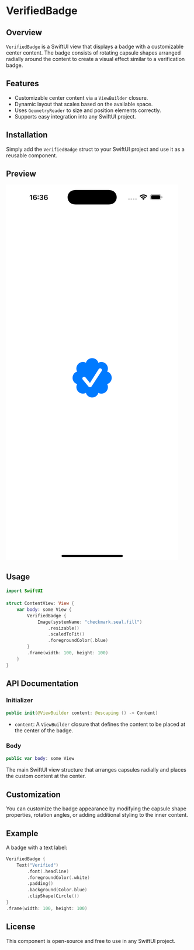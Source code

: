 # VerifiedBadge

## Overview
`VerifiedBadge` is a SwiftUI view that displays a badge with a customizable center content. The badge consists of rotating capsule shapes arranged radially around the content to create a visual effect similar to a verification badge.

## Features
- Customizable center content via a `ViewBuilder` closure.
- Dynamic layout that scales based on the available space.
- Uses `GeometryReader` to size and position elements correctly.
- Supports easy integration into any SwiftUI project.

## Installation
Simply add the `VerifiedBadge` struct to your SwiftUI project and use it as a reusable component.

## Preview
![Screenshot](https://github.com/ihusnainalii/VerifiedBadge/blob/main/screenshot/Simulator%20Screenshot%20-%20iPhone%2016%20Pro%20Max.png)

## Usage
```swift
import SwiftUI

struct ContentView: View {
    var body: some View {
        VerifiedBadge {
            Image(systemName: "checkmark.seal.fill")
                .resizable()
                .scaledToFit()
                .foregroundColor(.blue)
        }
        .frame(width: 100, height: 100)
    }
}
```

## API Documentation
### Initializer
```swift
public init(@ViewBuilder content: @escaping () -> Content)
```
- `content`: A `ViewBuilder` closure that defines the content to be placed at the center of the badge.

### Body
```swift
public var body: some View
```
The main SwiftUI view structure that arranges capsules radially and places the custom content at the center.

## Customization
You can customize the badge appearance by modifying the capsule shape properties, rotation angles, or adding additional styling to the inner content.

## Example
A badge with a text label:
```swift
VerifiedBadge {
    Text("Verified")
        .font(.headline)
        .foregroundColor(.white)
        .padding()
        .background(Color.blue)
        .clipShape(Circle())
}
.frame(width: 100, height: 100)
```

## License
This component is open-source and free to use in any SwiftUI project.
